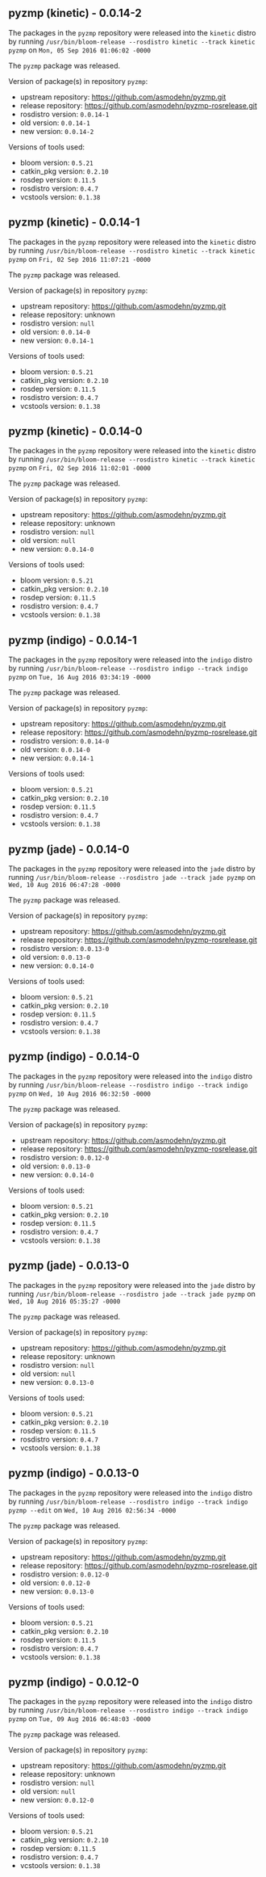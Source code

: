 ## pyzmp (kinetic) - 0.0.14-2

The packages in the `pyzmp` repository were released into the `kinetic` distro by running `/usr/bin/bloom-release --rosdistro kinetic --track kinetic pyzmp` on `Mon, 05 Sep 2016 01:06:02 -0000`

The `pyzmp` package was released.

Version of package(s) in repository `pyzmp`:

- upstream repository: https://github.com/asmodehn/pyzmp.git
- release repository: https://github.com/asmodehn/pyzmp-rosrelease.git
- rosdistro version: `0.0.14-1`
- old version: `0.0.14-1`
- new version: `0.0.14-2`

Versions of tools used:

- bloom version: `0.5.21`
- catkin_pkg version: `0.2.10`
- rosdep version: `0.11.5`
- rosdistro version: `0.4.7`
- vcstools version: `0.1.38`


## pyzmp (kinetic) - 0.0.14-1

The packages in the `pyzmp` repository were released into the `kinetic` distro by running `/usr/bin/bloom-release --rosdistro kinetic --track kinetic pyzmp` on `Fri, 02 Sep 2016 11:07:21 -0000`

The `pyzmp` package was released.

Version of package(s) in repository `pyzmp`:

- upstream repository: https://github.com/asmodehn/pyzmp.git
- release repository: unknown
- rosdistro version: `null`
- old version: `0.0.14-0`
- new version: `0.0.14-1`

Versions of tools used:

- bloom version: `0.5.21`
- catkin_pkg version: `0.2.10`
- rosdep version: `0.11.5`
- rosdistro version: `0.4.7`
- vcstools version: `0.1.38`


## pyzmp (kinetic) - 0.0.14-0

The packages in the `pyzmp` repository were released into the `kinetic` distro by running `/usr/bin/bloom-release --rosdistro kinetic --track kinetic pyzmp` on `Fri, 02 Sep 2016 11:02:01 -0000`

The `pyzmp` package was released.

Version of package(s) in repository `pyzmp`:

- upstream repository: https://github.com/asmodehn/pyzmp.git
- release repository: unknown
- rosdistro version: `null`
- old version: `null`
- new version: `0.0.14-0`

Versions of tools used:

- bloom version: `0.5.21`
- catkin_pkg version: `0.2.10`
- rosdep version: `0.11.5`
- rosdistro version: `0.4.7`
- vcstools version: `0.1.38`


## pyzmp (indigo) - 0.0.14-1

The packages in the `pyzmp` repository were released into the `indigo` distro by running `/usr/bin/bloom-release --rosdistro indigo --track indigo pyzmp` on `Tue, 16 Aug 2016 03:34:19 -0000`

The `pyzmp` package was released.

Version of package(s) in repository `pyzmp`:

- upstream repository: https://github.com/asmodehn/pyzmp.git
- release repository: https://github.com/asmodehn/pyzmp-rosrelease.git
- rosdistro version: `0.0.14-0`
- old version: `0.0.14-0`
- new version: `0.0.14-1`

Versions of tools used:

- bloom version: `0.5.21`
- catkin_pkg version: `0.2.10`
- rosdep version: `0.11.5`
- rosdistro version: `0.4.7`
- vcstools version: `0.1.38`


## pyzmp (jade) - 0.0.14-0

The packages in the `pyzmp` repository were released into the `jade` distro by running `/usr/bin/bloom-release --rosdistro jade --track jade pyzmp` on `Wed, 10 Aug 2016 06:47:28 -0000`

The `pyzmp` package was released.

Version of package(s) in repository `pyzmp`:

- upstream repository: https://github.com/asmodehn/pyzmp.git
- release repository: https://github.com/asmodehn/pyzmp-rosrelease.git
- rosdistro version: `0.0.13-0`
- old version: `0.0.13-0`
- new version: `0.0.14-0`

Versions of tools used:

- bloom version: `0.5.21`
- catkin_pkg version: `0.2.10`
- rosdep version: `0.11.5`
- rosdistro version: `0.4.7`
- vcstools version: `0.1.38`


## pyzmp (indigo) - 0.0.14-0

The packages in the `pyzmp` repository were released into the `indigo` distro by running `/usr/bin/bloom-release --rosdistro indigo --track indigo pyzmp` on `Wed, 10 Aug 2016 06:32:50 -0000`

The `pyzmp` package was released.

Version of package(s) in repository `pyzmp`:

- upstream repository: https://github.com/asmodehn/pyzmp.git
- release repository: https://github.com/asmodehn/pyzmp-rosrelease.git
- rosdistro version: `0.0.12-0`
- old version: `0.0.13-0`
- new version: `0.0.14-0`

Versions of tools used:

- bloom version: `0.5.21`
- catkin_pkg version: `0.2.10`
- rosdep version: `0.11.5`
- rosdistro version: `0.4.7`
- vcstools version: `0.1.38`


## pyzmp (jade) - 0.0.13-0

The packages in the `pyzmp` repository were released into the `jade` distro by running `/usr/bin/bloom-release --rosdistro jade --track jade pyzmp` on `Wed, 10 Aug 2016 05:35:27 -0000`

The `pyzmp` package was released.

Version of package(s) in repository `pyzmp`:

- upstream repository: https://github.com/asmodehn/pyzmp.git
- release repository: unknown
- rosdistro version: `null`
- old version: `null`
- new version: `0.0.13-0`

Versions of tools used:

- bloom version: `0.5.21`
- catkin_pkg version: `0.2.10`
- rosdep version: `0.11.5`
- rosdistro version: `0.4.7`
- vcstools version: `0.1.38`


## pyzmp (indigo) - 0.0.13-0

The packages in the `pyzmp` repository were released into the `indigo` distro by running `/usr/bin/bloom-release --rosdistro indigo --track indigo pyzmp --edit` on `Wed, 10 Aug 2016 02:56:34 -0000`

The `pyzmp` package was released.

Version of package(s) in repository `pyzmp`:

- upstream repository: https://github.com/asmodehn/pyzmp.git
- release repository: https://github.com/asmodehn/pyzmp-rosrelease.git
- rosdistro version: `0.0.12-0`
- old version: `0.0.12-0`
- new version: `0.0.13-0`

Versions of tools used:

- bloom version: `0.5.21`
- catkin_pkg version: `0.2.10`
- rosdep version: `0.11.5`
- rosdistro version: `0.4.7`
- vcstools version: `0.1.38`


## pyzmp (indigo) - 0.0.12-0

The packages in the `pyzmp` repository were released into the `indigo` distro by running `/usr/bin/bloom-release --rosdistro indigo --track indigo pyzmp` on `Tue, 09 Aug 2016 06:48:03 -0000`

The `pyzmp` package was released.

Version of package(s) in repository `pyzmp`:

- upstream repository: https://github.com/asmodehn/pyzmp.git
- release repository: unknown
- rosdistro version: `null`
- old version: `null`
- new version: `0.0.12-0`

Versions of tools used:

- bloom version: `0.5.21`
- catkin_pkg version: `0.2.10`
- rosdep version: `0.11.5`
- rosdistro version: `0.4.7`
- vcstools version: `0.1.38`


